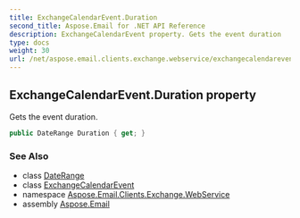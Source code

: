 ```yaml
---
title: ExchangeCalendarEvent.Duration
second_title: Aspose.Email for .NET API Reference
description: ExchangeCalendarEvent property. Gets the event duration
type: docs
weight: 30
url: /net/aspose.email.clients.exchange.webservice/exchangecalendarevent/duration/
---
```

## ExchangeCalendarEvent.Duration property

Gets the event duration.

```csharp
public DateRange Duration { get; }
```

### See Also

* class [DateRange](../../daterange/)
* class [ExchangeCalendarEvent](../)
* namespace [Aspose.Email.Clients.Exchange.WebService](../../exchangecalendarevent/)
* assembly [Aspose.Email](../../../)


